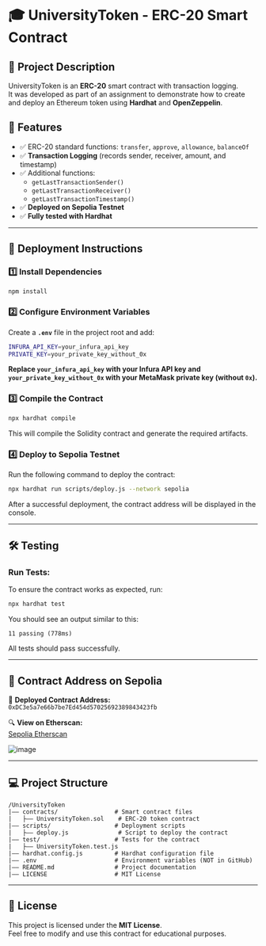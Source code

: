 # 🎓 UniversityToken - ERC-20 Smart Contract

## 📌 Project Description
UniversityToken is an **ERC-20** smart contract with transaction logging.  
It was developed as part of an assignment to demonstrate how to create and deploy an Ethereum token using **Hardhat** and **OpenZeppelin**.

## 🔧 Features
- ✅ ERC-20 standard functions: `transfer`, `approve`, `allowance`, `balanceOf`
- ✅ **Transaction Logging** (records sender, receiver, amount, and timestamp)
- ✅ Additional functions:
  - `getLastTransactionSender()`
  - `getLastTransactionReceiver()`
  - `getLastTransactionTimestamp()`
- ✅ **Deployed on Sepolia Testnet**
- ✅ **Fully tested with Hardhat**

---


## 🚀 Deployment Instructions

### 1️⃣ **Install Dependencies**
```bash
npm install
```

### 2️⃣ **Configure Environment Variables**
Create a **`.env`** file in the project root and add:
```bash
INFURA_API_KEY=your_infura_api_key
PRIVATE_KEY=your_private_key_without_0x
```
**Replace `your_infura_api_key` with your Infura API key and `your_private_key_without_0x` with your MetaMask private key (without `0x`).**

### 3️⃣ **Compile the Contract**
```bash
npx hardhat compile
```
This will compile the Solidity contract and generate the required artifacts.

### 4️⃣ **Deploy to Sepolia Testnet**
Run the following command to deploy the contract:
```bash
npx hardhat run scripts/deploy.js --network sepolia
```
After a successful deployment, the contract address will be displayed in the console.

---

## 🛠 Testing

### Run Tests:
To ensure the contract works as expected, run:
```bash
npx hardhat test
```
You should see an output similar to this:
```
11 passing (778ms)
```
All tests should pass successfully.

---

## 📌 Contract Address on Sepolia
🔗 **Deployed Contract Address:**  
`0xDC3e5a7e66b7be7Ed454d57025692389843423fb`  

🔍 **View on Etherscan:**  
[Sepolia Etherscan](https://sepolia.etherscan.io/address/0xDC3e5a7e66b7be7Ed454d57025692389843423fb)

![image](https://github.com/user-attachments/assets/7ee31497-6f13-4dc8-a122-edf487f1b7c6)

---

## 💻 Project Structure
```
/UniversityToken
|—— contracts/                # Smart contract files
|   ├—— UniversityToken.sol    # ERC-20 token contract
|—— scripts/                  # Deployment scripts
|   ├—— deploy.js              # Script to deploy the contract
|—— test/                     # Tests for the contract
|   ├—— UniversityToken.test.js
|—— hardhat.config.js         # Hardhat configuration file
|—— .env                      # Environment variables (NOT in GitHub)
|—— README.md                 # Project documentation
|—— LICENSE                   # MIT License
```

---

## 📝 License
This project is licensed under the **MIT License**.  
Feel free to modify and use this contract for educational purposes.



